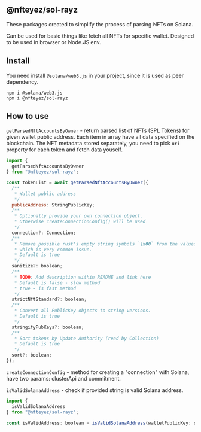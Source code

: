## @nfteyez/sol-rayz

These packages created to simplify the process of parsing NFTs on Solana.

Can be used for basic things like fetch all NFTs for specific wallet. Designed to be used in browser or Node.JS env.

## Install

You need install `@solana/web3.js` in your project, since it is used as peer dependency.

```
npm i @solana/web3.js
npm i @nfteyez/sol-rayz

```

## How to use

`getParsedNftAccountsByOwner` - return parsed list of NFTs (SPL Tokens) for given wallet public address. Each item in array have all data specified on the blockchain. The NFT metadata stored separately, you need to pick `uri` property for each token and fetch data youself.

```javascript
import {
  getParsedNftAccountsByOwner
} from "@nfteyez/sol-rayz";

const tokenList = await getParsedNftAccountsByOwner({
  /**
   * Wallet public address
   */
  publicAddress: StringPublicKey;
  /**
   * Optionally provide your own connection object.
   * Otherwise createConnectionConfig() will be used
   */
  connection?: Connection;
  /**
   * Remove possible rust's empty string symbols `\x00` from the values,
   * which is very common issue.
   * Default is true
   */
  sanitize?: boolean;
  /**
   * TODO: Add description within README and link here
   * Default is false - slow method
   * true - is fast method
   */
  strictNftStandard?: boolean;
  /**
   * Convert all PublicKey objects to string versions.
   * Default is true
   */
  stringifyPubKeys?: boolean;
  /**
   * Sort tokens by Update Authority (read by Collection)
   * Default is true
   */
  sort?: boolean;
});
```

`createConnectionConfig` - method for creating a "connection" with Solana, have two params: clusterApi and commitment.

`isValidSolanaAddress` - check if provided string is valid Solana address.

```javascript
import {
  isValidSolanaAddress
} from "@nfteyez/sol-rayz";

const isValidAddress: boolean = isValidSolanaAddress(walletPublicKey: string);

```
